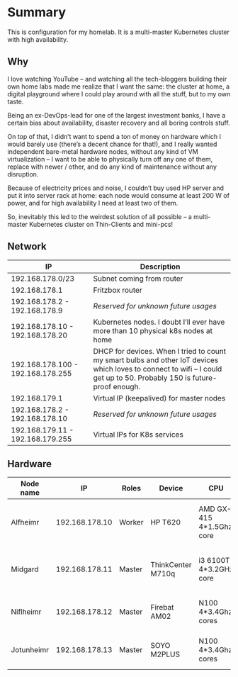 # Summary
This is configuration for my homelab. 
It is a multi-master Kubernetes cluster with high availability.

## Why
I love watching YouTube – and watching all the tech-bloggers building their own home labs made me realize that I want
the same: the cluster at home, a digital playground where I could play around with all the stuff, but to my own taste.

Being an ex-DevOps-lead for one of the largest investment banks, I have a certain bias about availability, disaster
recovery and all boring controls stuff.

On top of that, I didn’t want to spend a ton of money on hardware which I would barely use (there’s a decent chance for
that!), and I really wanted independent bare-metal hardware nodes, without any kind of VM virtualization – I want to be
able to physically turn off any one of them, replace with newer / other, and do any kind of maintenance without any
disruption.

Because of electricity prices and noise, I couldn’t buy used HP server and put it into server rack at home:
each node would consume at least 200 W of power, and for high availability I need at least two of them.

So, inevitably this led to the weirdest solution of all possible – a multi-master Kubernetes cluster on 
Thin-Clients and mini-pcs!

## Network

| IP                                | Description                                                                                                                                                               |
|-----------------------------------|---------------------------------------------------------------------------------------------------------------------------------------------------------------------------|
| 192.168.178.0/23                  | 	Subnet coming from router                                                                                                                                                |
| 192.168.178.1                     | 	Fritzbox router                                                                                                                                                          |
| 192.168.178.2 - 192.168.178.9     | 	*Reserved for unknown future usages*                                                                                                                                     |
| 192.168.178.10 - 192.168.178.20   | 	Kubernetes nodes. I doubt I’ll ever have more than 10 physical k8s nodes at home                                                                                         |
| 192.168.178.100 - 192.168.178.255 | 	DHCP for devices. When I tried to count my smart bulbs and other IoT devices which loves to connect to wifi – I could get up to 50. Probably 150 is future-proof enough. |
| 192.168.179.1                     | 	Virtual IP (keepalived) for master nodes                                                                                                                                 |
| 192.168.178.2 - 192.168.178.10    | 	*Reserved for unknown future usages*                                                                                                                                     |
| 192.168.179.11 - 192.168.179.255  | 	Virtual IPs for K8s services                                                                                                                                             |

## Hardware

| Node name  | IP             | Roles  | Device            | CPU                      | RAM  | Storage   | Price            | Notes                         |
|------------|----------------|--------|-------------------|--------------------------|------|-----------|------------------|-------------------------------|
| Alfheimr   | 192.168.178.10 | Worker | HP T620           | AMD GX-415 4*1.5Ghz core | 16Gb | 256GB SSD | 45$  + SSD + RAM | Bought used from some website |
| Midgard    | 192.168.178.11 | Master | ThinkCenter M710q | i3 6100T 4*3.2GHz core   | 16GB | 512GB SSD | 100$ + SSD + RAM | Bought used from a friend     |
| Niflheimr  | 192.168.178.12 | Master | Firebat AM02      | N100 4*3.4Ghz cores      | 16GB | 512GB SSD | 160$             | Bought from AliExpress as new |
| Jotunheimr | 192.168.178.13 | Master | SOYO M2PLUS       | N100 4*3.4Ghz cores      | 16GB | 512GB SSD | 115$             | Bought from AliExpress as new |